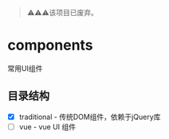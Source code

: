 > ⚠️⚠️⚠️该项目已废弃。

# components
常用UI组件

## 目录结构

- [x] traditional - 传统DOM组件，依赖于jQuery库
- [ ] vue - vue UI 组件
